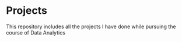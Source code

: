 # Projects
This repository includes all the projects I have done while pursuing the course of Data Analytics
